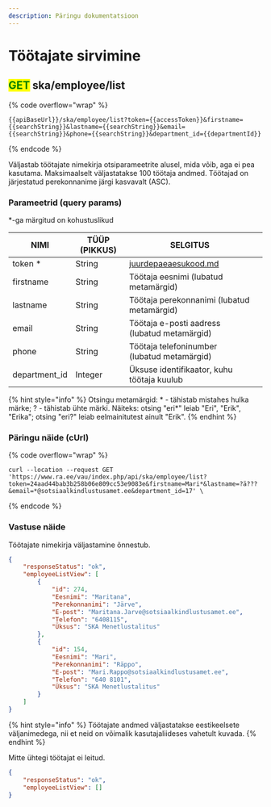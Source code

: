 ```yaml
---
description: Päringu dokumentatsioon
---
```


# Töötajate sirvimine

## <mark style="color:green;">GET</mark> ska/employee/list

{% code overflow="wrap" %}
```
{{apiBaseUrl}}/ska/employee/list?token={{accessToken}}&firstname={{searchString}}&lastname={{searchString}}&email={{searchString}}&phone={{searchString}}&department_id={{departmentId}}
```
{% endcode %}

Väljastab töötajate nimekirja otsiparameetrite alusel, mida võib, aga ei pea kasutama. Maksimaalselt väljastatakse 100 töötaja andmed. Töötajad on järjestatud perekonnanime järgi kasvavalt (ASC).

### Parameetrid (query params)

\*-ga märgitud on kohustuslikud

<table><thead><tr><th>NIMI</th><th>TÜÜP (PIKKUS)</th><th>SELGITUS</th><th data-hidden></th></tr></thead><tbody><tr><td>token *</td><td>String</td><td><a data-mention href="../../juurdepaeaesukood.md">juurdepaeaesukood.md</a></td><td></td></tr><tr><td>firstname</td><td>String</td><td>Töötaja eesnimi (lubatud metamärgid)</td><td></td></tr><tr><td>lastname</td><td>String</td><td>Töötaja perekonnanimi (lubatud metamärgid)</td><td></td></tr><tr><td>email</td><td>String</td><td>Töötaja e-posti aadress (lubatud metamärgid)</td><td></td></tr><tr><td>phone</td><td>String</td><td>Töötaja telefoninumber (lubatud metamärgid)</td><td></td></tr><tr><td>department_id</td><td>Integer</td><td>Üksuse identifikaator, kuhu töötaja kuulub</td><td></td></tr></tbody></table>

{% hint style="info" %}
Otsingu metamärgid: \* - tähistab mistahes hulka märke; ? - tähistab ühte märki. Näiteks: otsing "eri\*" leiab "Eri", "Erik", "Erika"; otsing "eri?" leiab eelmainitutest ainult "Erik".
{% endhint %}

### Päringu näide (cUrl)

{% code overflow="wrap" %}
```shell
curl --location --request GET 'https://www.ra.ee/vau/index.php/api/ska/employee/list?token=24aad44bab3b258b06e809cc53e9083e&firstname=Mari*&lastname=?ä???&email=*@sotsiaalkindlustusamet.ee&department_id=17' \
```
{% endcode %}

### Vastuse näide

Töötajate nimekirja väljastamine õnnestub.

```json
{
    "responseStatus": "ok",
    "employeeListView": [
        {
            "id": 274,
            "Eesnimi": "Maritana",
            "Perekonnanimi": "Järve",
            "E-post": "Maritana.Jarve@sotsiaalkindlustusamet.ee",
            "Telefon": "6408115",
            "Üksus": "SKA Menetlustalitus"
        },
        {
            "id": 154,
            "Eesnimi": "Mari",
            "Perekonnanimi": "Räppo",
            "E-post": "Mari.Rappo@sotsiaalkindlustusamet.ee",
            "Telefon": "640 8101",
            "Üksus": "SKA Menetlustalitus"
        }
    ]
}
```

{% hint style="info" %}
Töötajate andmed väljastatakse eestikeelsete väljanimedega, nii et neid on võimalik kasutajaliideses vahetult kuvada.
{% endhint %}

Mitte ühtegi töötajat ei leitud.

```json
{
    "responseStatus": "ok",
    "employeeListView": []
}
```
